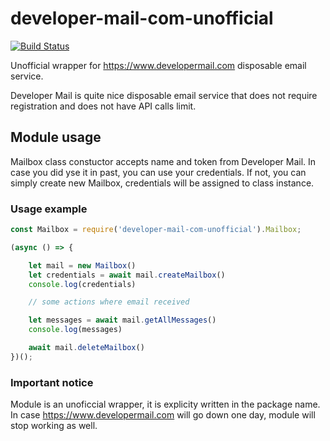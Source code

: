 # developer-mail-com-unofficial
[![Build Status](https://app.travis-ci.com/beyond-danube/developer-mail-com-unofficial.svg?branch=main)](https://app.travis-ci.com/beyond-danube/developer-mail-com-unofficial)
  
Unofficial wrapper for https://www.developermail.com disposable email service.  

Developer Mail is quite nice disposable email service that does not require registration and does not have API calls limit.  

## Module usage
Mailbox class constuctor accepts name and token from Developer Mail. In case you did yse it in past, you can use your credentials. If not, you can simply create new Mailbox, credentials will be assigned to class instance.  

### Usage example
```JavaScript
const Mailbox = require('developer-mail-com-unofficial').Mailbox;

(async () => {

    let mail = new Mailbox()
    let credentials = await mail.createMailbox()
    console.log(credentials)

    // some actions where email received

    let messages = await mail.getAllMessages()
    console.log(messages)

    await mail.deleteMailbox()
})();
```

### Important notice
Module is an unoficcial wrapper, it is explicity written in the package name. In case https://www.developermail.com will go down one day, module will stop working as well.
